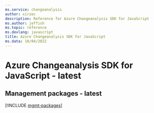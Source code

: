 ```yaml
---
ms.service: changeanalysis
author: xirzec
description: Reference for Azure Changeanalysis SDK for JavaScript
ms.author: jeffish
ms.topic: reference
ms.devlang: javascript
title: Azure Changeanalysis SDK for JavaScript
ms.data: 10/04/2022
---
```

# Azure Changeanalysis SDK for JavaScript - latest

## Management packages - latest
[!INCLUDE [mgmt-packages](changeanalysis-mgmt-index.md)]